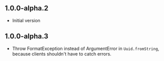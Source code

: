## 1.0.0-alpha.2

- Initial version

## 1.0.0-alpha.3

- Throw FormatException instead of ArgumentError in `Uuid.fromString`,
  because clients shouldn't have to catch errors.